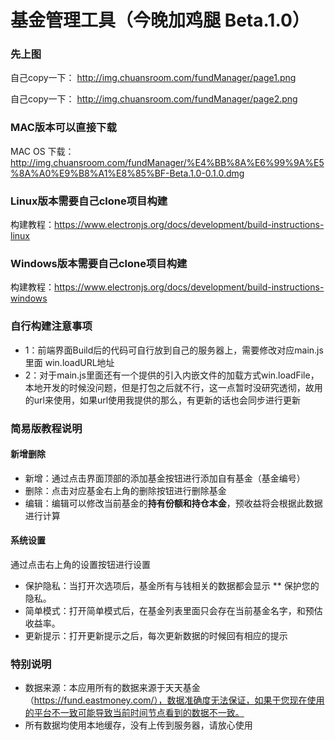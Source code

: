 # 基金管理工具（今晚加鸡腿 Beta.1.0）

### 先上图

自己copy一下： http://img.chuansroom.com/fundManager/page1.png

自己copy一下： http://img.chuansroom.com/fundManager/page2.png



### MAC版本可以直接下载

MAC OS 下载：http://img.chuansroom.com/fundManager/%E4%BB%8A%E6%99%9A%E5%8A%A0%E9%B8%A1%E8%85%BF-Beta.1.0-0.1.0.dmg



### Linux版本需要自己clone项目构建

构建教程：https://www.electronjs.org/docs/development/build-instructions-linux



### Windows版本需要自己clone项目构建

构建教程：https://www.electronjs.org/docs/development/build-instructions-windows



### 自行构建注意事项

- 1：前端界面Build后的代码可自行放到自己的服务器上，需要修改对应main.js里面 win.loadURL地址
- 2：对于main.js里面还有一个提供的引入内嵌文件的加载方式win.loadFile，本地开发的时候没问题，但是打包之后就不行，这一点暂时没研究透彻，故用的url来使用，如果url使用我提供的那么，有更新的话也会同步进行更新



### 简易版教程说明

#### 新增删除

- 新增：通过点击界面顶部的添加基金按钮进行添加自有基金（基金编号）
- 删除：点击对应基金右上角的删除按钮进行删除基金
- 编辑：编辑可以修改当前基金的**持有份额和持仓本金**，预收益将会根据此数据进行计算

#### 系统设置

通过点击右上角的设置按钮进行设置

- 保护隐私：当打开次选项后，基金所有与钱相关的数据都会显示 **  保护您的隐私。
- 简单模式：打开简单模式后，在基金列表里面只会存在当前基金名字，和预估收益率。
- 更新提示：打开更新提示之后，每次更新数据的时候回有相应的提示



### 特别说明

- 数据来源：本应用所有的数据来源于天天基金（https://fund.eastmoney.com/），数据准确度无法保证，如果于您现在使用的平台不一致可能导致当前时间节点看到的数据不一致。
- 所有数据均使用本地缓存，没有上传到服务器，请放心使用



